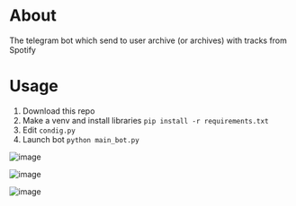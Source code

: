 # About
The telegram bot which send to user archive (or archives) with tracks from Spotify<br>

# Usage
1. Download this repo
2. Make a venv and install libraries `pip install -r requirements.txt`
3. Edit `condig.py`
4. Launch bot `python main_bot.py`

![image](https://user-images.githubusercontent.com/96590760/221211355-94fe4e24-bf16-472f-a733-bfbbc1260354.png)

![image](https://user-images.githubusercontent.com/96590760/221211421-1c1ccbe6-6be0-4c92-8ada-1d29f694ac97.png)

![image](https://user-images.githubusercontent.com/96590760/221211441-57a4f865-9bea-42a9-ad88-46d2cf09ed54.png)
